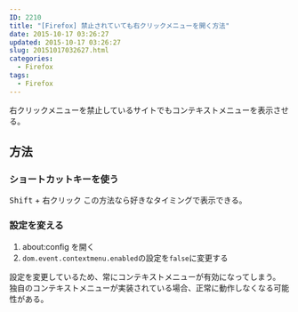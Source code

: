 ```yaml
---
ID: 2210
title: "[Firefox] 禁止されていても右クリックメニューを開く方法"
date: 2015-10-17 03:26:27
updated: 2015-10-17 03:26:27
slug: 20151017032627.html
categories:
  - Firefox
tags:
  - Firefox
---
```


右クリックメニューを禁止しているサイトでもコンテキストメニューを表示させる。

<!--more-->
<h2>方法</h2>
<h3>ショートカットキーを使う</h3>
<kbd>Shift</kbd> + 右クリック
この方法なら好きなタイミングで表示できる。

<h3>設定を変える</h3>
<ol>
 <li>about:config を開く</li>
 <li><code>dom.event.contextmenu.enabled</code>の設定を<code>false</code>に変更する</li>
</ol>
設定を変更しているため、常にコンテキストメニューが有効になってしまう。
独自のコンテキストメニューが実装されている場合、正常に動作しなくなる可能性がある。
